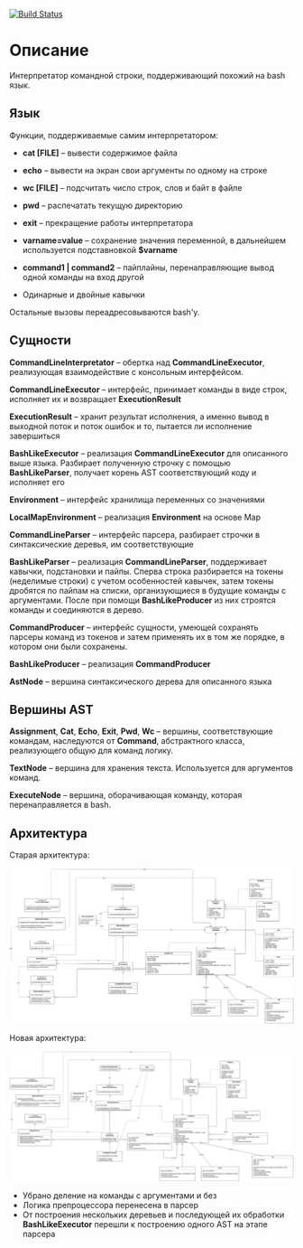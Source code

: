 [![Build Status](https://travis-ci.org/egor-bogomolov/software-design.svg?branch=01-cli)](https://travis-ci.org/egor-bogomolov/software-design)

# Описание

Интерпретатор командной строки, поддерживающий похожий на bash язык. 

## Язык

Функции, поддерживаемые самим интерпретатором:

* **cat [FILE]** &ndash; вывести содержимое файла

* **echo** &ndash; вывести на экран свои аргументы по одному на строке

* **wc [FILE]** &ndash; подсчитать число строк, слов и байт в файле

* **pwd** &ndash; распечатать текущую директорию

* **exit** &ndash; прекращение работы интерпретатора

* **varname=value** &ndash; сохранение значения переменной, в дальнейшем используется подставновкой **$varname**

* **command1 | command2** &ndash; пайплайны, перенаправляющие вывод одной команды на вход другой

* Одинарные и двойные кавычки

Остальные вызовы переадресовываются bash'у.

## Сущности

**CommandLineInterpretator** &ndash; обертка над **CommandLineExecutor**, реализующая взаимодействие с консольным интерфейсом.

**CommandLineExecutor** &ndash; интерфейс, принимает команды в виде строк, исполняет их и возвращает **ExecutionResult**

**ExecutionResult** &ndash; хранит результат исполнения, а именно вывод в выходной поток и поток ошибок и то, пытается ли исполнение завершиться

**BashLikeExecutor** &ndash; реализация **CommandLineExecutor** для описанного выше языка. Разбирает полученную строчку с помощью 
**BashLikeParser**, получает корень AST соответствующий коду и исполняет его

**Environment** &ndash; интерфейс хранилища переменных со значениями

**LocalMapEnvironment** &ndash; реализация **Environment** на основе Map

**CommandLineParser** &ndash; интерфейс парсера, разбирает строчки в синтаксические деревья, им соответствующие

**BashLikeParser** &ndash; реализация **CommandLineParser**, поддерживает кавычки, подстановки и пайпы. Сперва строка
разбирается на токены (неделимые строки) с учетом особенностей кавычек, затем токены дробятся по пайпам на списки,
организующиеся в будущие команды с аргументами. После при помощи **BashLikeProducer** из них строятся команды и соединяются
в дерево.

**CommandProducer** &ndash; интерфейс сущности, умеющей сохранять парсеры команд из токенов и затем
применять их в том же порядке, в котором они были сохранены.

**BashLikeProducer** &ndash; реализация **CommandProducer**

**AstNode** &ndash; вершина синтаксического дерева для описанного языка

## Вершины AST

**Assignment**, **Cat**, **Echo**, **Exit**, **Pwd**, **Wc** &ndash; вершины, соответствующие командам, наследуются от 
**Command**, абстрактного класса, реализующего общую для команд логику.

**TextNode** &ndash; вершина для хранения текста. Используется для аргументов команд.

**ExecuteNode** &ndash; вершина, оборачивающая команду, которая перенаправляется в bash.

## Архитектура
Старая архитектура:

<p align="center">
<img src="images/architecture-old.jpg" />
</p> 

Новая архитектура:

<p align="center">
<img src="images/architecture.jpg" />
</p> 

* Убрано деление на команды с аргументами и без
* Логика препроцессора перенесена в парсер
* От построения нескольких деревьев и последующей их обработки **BashLikeExecutor** перешли к построению одного AST на этапе парсера
